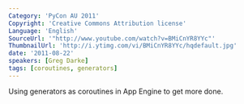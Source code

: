 ```yaml
---
Category: 'PyCon AU 2011'
Copyright: 'Creative Commons Attribution license'
Language: 'English'
SourceUrl: '"http://www.youtube.com/watch?v=BMiCnYR8YYc"'
ThumbnailUrl: 'http://i.ytimg.com/vi/BMiCnYR8YYc/hqdefault.jpg'
date: '2011-08-22'
speakers: [Greg Darke]
tags: [coroutines, generators]
---
```

Using generators as coroutines in App Engine to get more done.

